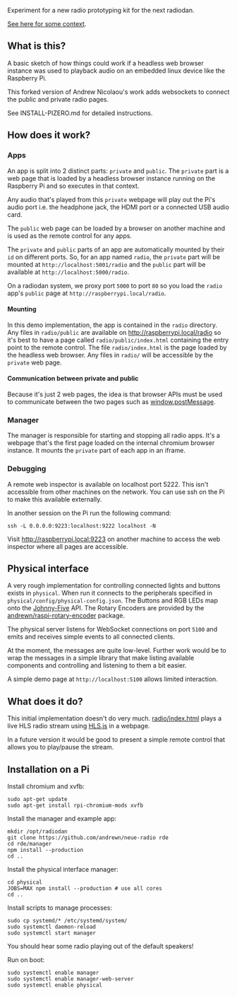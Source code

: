 Experiment for a new radio prototyping kit for the next radiodan.

[See here for some context](https://usecanvas.com/andrewn/neue-radio-aka-radiodan-evolution-public/4OwWxY1DB3XiGKEu35KBDF).

What is this?
-------------

A basic sketch of how things could work if a headless web browser instance was used to playback audio on an embedded linux device like the Raspberry Pi.

This forked version of Andrew Nicolaou's work adds websockets to connect the public and private radio pages.

See INSTALL-PIZERO.md for detailed instructions.

How does it work?
---

### Apps

An app is split into 2 distinct parts: `private` and `public`. The `private` part is a web page that is loaded by a headless browser instance running on the Raspberry Pi and so executes in that context.

Any audio that's played from this `private` webpage will play out the Pi's audio port i.e. the headphone jack, the HDMI port or a connected USB audio card.

The `public` web page can be loaded by a browser on another machine and is used as the remote control for any apps.

The `private` and `public` parts of an app are automatically mounted by their `id` on different ports. So, for an app named `radio`, the `private` part will be mounted at `http://localhost:5001/radio` and the `public` part will be available at `http://localhost:5000/radio`.

On a radiodan system, we proxy port `5000` to port `80` so you load the `radio` app's `public` page at `http://raspberrypi.local/radio`.

#### Mounting

In this demo implementation, the app is contained in the `radio` directory. Any files in `radio/public` are available on http://raspberrypi.local/radio so it's best to have a page called `radio/public/index.html` containing the entry point to the remote control. The file `radio/index.html` is the page loaded by the headless web browser. Any files in `radio/` will be accessible by the `private` web page.

#### Communication between private and public

Because it's just 2 web pages, the idea is that browser APIs must be used to communicate between the two pages such as [window.postMessage](https://developer.mozilla.org/en-US/docs/Web/API/Window/postMessage).

### Manager

The manager is responsible for starting and stopping all radio apps. It's a webpage that's the first page loaded on the internal chromium browser instance. It mounts the `private` part of each app in an iframe.

### Debugging

A remote web inspector is available on localhost port 5222. This isn't accessible from other machines on the network. You can use ssh on the Pi to make this available externally.

In another session on the Pi run the following command:

    ssh -L 0.0.0.0:9223:localhost:9222 localhost -N

Visit http://raspberrypi.local:9223 on another machine to access the web inspector where all pages are accessible.

## Physical interface

A very rough implementation for controlling connected lights and buttons exists in `physical`. When run it connects to the peripherals specified in `physical/config/physical-config.json`. The Buttons and RGB LEDs map onto the [Johnny-Five](http://johnny-five.io) API. The Rotary Encoders are provided by the [andrewn/raspi-rotary-encoder](https://github.com/andrewn/raspi-rotary-encoder) package.

The physical server listens for WebSocket connections on port `5100` and emits and receives simple events to all connected clients.

At the moment, the messages are quite low-level. Further work would be to wrap the messages in a simple library that make listing available components and controlling and listening to them a bit easier.

A simple demo page at `http://localhost:5100` allows limited interaction.

## What does it do?

This initial implementation doesn't do very much. [radio/index.html](radio/index.html)  plays a live HLS radio stream using [HLS.js](https://github.com/dailymotion/hls.js) in a webpage.

In a future version it would be good to present a simple remote control that allows you to play/pause the stream.

## Installation on a Pi

Install chromium and xvfb:

    sudo apt-get update
    sudo apt-get install rpi-chromium-mods xvfb

Install the manager and example app:

    mkdir /opt/radiodan
    git clone https://github.com/andrewn/neue-radio rde
    cd rde/manager
    npm install --production
    cd ..

Install the physical interface manager:

    cd physical
    JOBS=MAX npm install --production # use all cores
    cd ..

Install scripts to manage processes:

    sudo cp systemd/* /etc/systemd/system/
    sudo systemctl daemon-reload
    sudo systemctl start manager

You should hear some radio playing out of the default speakers!

Run on boot:

    sudo systemctl enable manager
    sudo systemctl enable manager-web-server
    sudo systemctl enable physical
